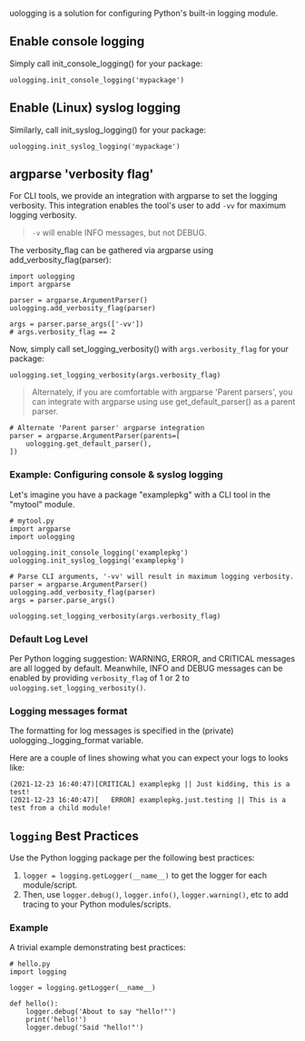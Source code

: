 uologging is a solution for configuring Python's built-in logging module.

## Enable console logging

Simply call init_console_logging() for your package:

    uologging.init_console_logging('mypackage')

## Enable (Linux) syslog logging

Similarly, call init_syslog_logging() for your package:

    uologging.init_syslog_logging('mypackage')

## argparse 'verbosity flag'

For CLI tools, we provide an integration with argparse to set the logging verbosity.
This integration enables the tool's user to add `-vv` for maximum logging verbosity.

> `-v` will enable INFO messages, but not DEBUG.

The verbosity_flag can be gathered via argparse using add_verbosity_flag(parser):

    import uologging
    import argparse

    parser = argparse.ArgumentParser()
    uologging.add_verbosity_flag(parser)

    args = parser.parse_args(['-vv'])
    # args.verbosity_flag == 2

Now, simply call set_logging_verbosity() with `args.verbosity_flag` for your package:

    uologging.set_logging_verbosity(args.verbosity_flag)

> Alternately, if you are comfortable with argparse 'Parent parsers', you can integrate with argparse using use get_default_parser() as a parent parser.

    # Alternate 'Parent parser' argparse integration
    parser = argparse.ArgumentParser(parents=[
        uologging.get_default_parser(),
    ])

### Example: Configuring console & syslog logging

Let's imagine you have a package "examplepkg" with a CLI tool in the "mytool" module.

    # mytool.py
    import argparse
    import uologging

    uologging.init_console_logging('examplepkg')
    uologging.init_syslog_logging('examplepkg')
    
    # Parse CLI arguments, '-vv' will result in maximum logging verbosity.
    parser = argparse.ArgumentParser()
    uologging.add_verbosity_flag(parser)
    args = parser.parse_args()

    uologging.set_logging_verbosity(args.verbosity_flag)

### Default Log Level

Per Python logging suggestion: WARNING, ERROR, and CRITICAL messages are all logged by default.
Meanwhile, INFO and DEBUG messages can be enabled by providing `verbosity_flag` of 1 or 2 to `uologging.set_logging_verbosity()`.

### Logging messages format

The formatting for log messages is specified in the (private) uologging._logging_format variable.

Here are a couple of lines showing what you can expect your logs to looks like:

    (2021-12-23 16:40:47)[CRITICAL] examplepkg || Just kidding, this is a test!
    (2021-12-23 16:40:47)[   ERROR] examplepkg.just.testing || This is a test from a child module!

## `logging` Best Practices

Use the Python logging package per the following best practices:

1. `logger = logging.getLogger(__name__)` to get the logger for each module/script.
2. Then, use `logger.debug()`, `logger.info()`, `logger.warning()`, etc to add tracing to your Python modules/scripts.

### Example

A trivial example demonstrating best practices:

    # hello.py
    import logging

    logger = logging.getLogger(__name__)

    def hello():
        logger.debug('About to say "hello!"')
        print('hello!')
        logger.debug('Said "hello!"')
